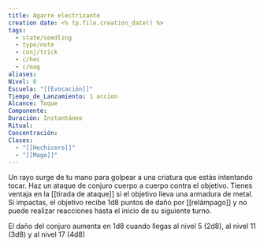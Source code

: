 ```yaml
---
title: Agarre electrizante
creation date: <% tp.file.creation_date() %>
tags:
  - state/seedling
  - type/note
  - conj/trick
  - c/hec
  - c/mag
aliases: 
Nivel: 0
Escuela: "[[Evocación]]"
Tiempo_de_Lanzamiento: 1 accion
Alcance: Toque
Componente: 
Duración: Instantáneo
Ritual: 
Concentración: 
Clases:
  - "[[Hechicero]]"
  - "[[Mago]]"
---
```

Un rayo surge de tu mano para golpear a una criatura que estás intentando tocar. Haz un ataque de conjuro cuerpo a cuerpo contra el objetivo. Tienes ventaja en la [[tirada de ataque]] si el objetivo lleva una armadura de metal. Si impactas, el objetivo recibe 1d8 puntos de daño por [[relámpago]] y no puede realizar reacciones hasta el inicio de su siguiente turno.

El daño del conjuro aumenta en 1d8 cuando llegas al nivel 5 (2d8), al nivel 11 (3d8) y al nivel 17 (4d8)
